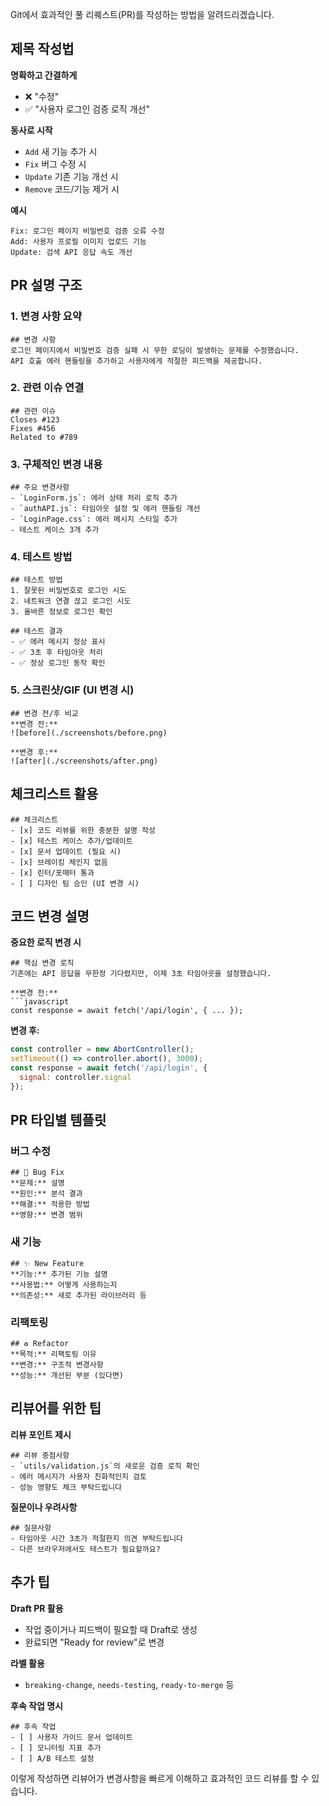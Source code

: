 Git에서 효과적인 풀 리퀘스트(PR)를 작성하는 방법을 알려드리겠습니다.

## 제목 작성법

**명확하고 간결하게**

- ❌ "수정"
- ✅ "사용자 로그인 검증 로직 개선"

**동사로 시작**

- `Add` 새 기능 추가 시
- `Fix` 버그 수정 시
- `Update` 기존 기능 개선 시
- `Remove` 코드/기능 제거 시

**예시**

```
Fix: 로그인 페이지 비밀번호 검증 오류 수정
Add: 사용자 프로필 이미지 업로드 기능
Update: 검색 API 응답 속도 개선
```

## PR 설명 구조

### 1. 변경 사항 요약

```
## 변경 사항
로그인 페이지에서 비밀번호 검증 실패 시 무한 로딩이 발생하는 문제를 수정했습니다.
API 호출 에러 핸들링을 추가하고 사용자에게 적절한 피드백을 제공합니다.
```

### 2. 관련 이슈 연결

```
## 관련 이슈
Closes #123
Fixes #456
Related to #789
```

### 3. 구체적인 변경 내용

```
## 주요 변경사항
- `LoginForm.js`: 에러 상태 처리 로직 추가
- `authAPI.js`: 타임아웃 설정 및 에러 핸들링 개선  
- `LoginPage.css`: 에러 메시지 스타일 추가
- 테스트 케이스 3개 추가
```

### 4. 테스트 방법

```
## 테스트 방법
1. 잘못된 비밀번호로 로그인 시도
2. 네트워크 연결 끊고 로그인 시도
3. 올바른 정보로 로그인 확인

## 테스트 결과
- ✅ 에러 메시지 정상 표시
- ✅ 3초 후 타임아웃 처리
- ✅ 정상 로그인 동작 확인
```

### 5. 스크린샷/GIF (UI 변경 시)

```
## 변경 전/후 비교
**변경 전:**
![before](./screenshots/before.png)

**변경 후:**  
![after](./screenshots/after.png)
```

## 체크리스트 활용

```
## 체크리스트
- [x] 코드 리뷰를 위한 충분한 설명 작성
- [x] 테스트 케이스 추가/업데이트
- [x] 문서 업데이트 (필요 시)
- [x] 브레이킹 체인지 없음
- [x] 린터/포매터 통과
- [ ] 디자인 팀 승인 (UI 변경 시)
```

## 코드 변경 설명

**중요한 로직 변경 시**

````
## 핵심 변경 로직
기존에는 API 응답을 무한정 기다렸지만, 이제 3초 타임아웃을 설정했습니다.

**변경 전:**
```javascript
const response = await fetch('/api/login', { ... });
````

**변경 후:**

```javascript
const controller = new AbortController();
setTimeout(() => controller.abort(), 3000);
const response = await fetch('/api/login', { 
  signal: controller.signal 
});
```

## PR 타입별 템플릿

### 버그 수정

```
## 🐛 Bug Fix
**문제:** 설명
**원인:** 분석 결과  
**해결:** 적용한 방법
**영향:** 변경 범위
```

### 새 기능

```
## ✨ New Feature  
**기능:** 추가된 기능 설명
**사용법:** 어떻게 사용하는지
**의존성:** 새로 추가된 라이브러리 등
```

### 리팩토링

```
## ♻️ Refactor
**목적:** 리팩토링 이유
**변경:** 구조적 변경사항  
**성능:** 개선된 부분 (있다면)
```

## 리뷰어를 위한 팁

**리뷰 포인트 제시**

```
## 리뷰 중점사항
- `utils/validation.js`의 새로운 검증 로직 확인
- 에러 메시지가 사용자 친화적인지 검토
- 성능 영향도 체크 부탁드립니다
```

**질문이나 우려사항**

```
## 질문사항
- 타임아웃 시간 3초가 적절한지 의견 부탁드립니다
- 다른 브라우저에서도 테스트가 필요할까요?
```

## 추가 팁

**Draft PR 활용**

- 작업 중이거나 피드백이 필요할 때 Draft로 생성
- 완료되면 "Ready for review"로 변경

**라벨 활용**

- `breaking-change`, `needs-testing`, `ready-to-merge` 등

**후속 작업 명시**

```
## 후속 작업
- [ ] 사용자 가이드 문서 업데이트
- [ ] 모니터링 지표 추가
- [ ] A/B 테스트 설정
```

이렇게 작성하면 리뷰어가 변경사항을 빠르게 이해하고 효과적인 코드 리뷰를 할 수 있습니다.